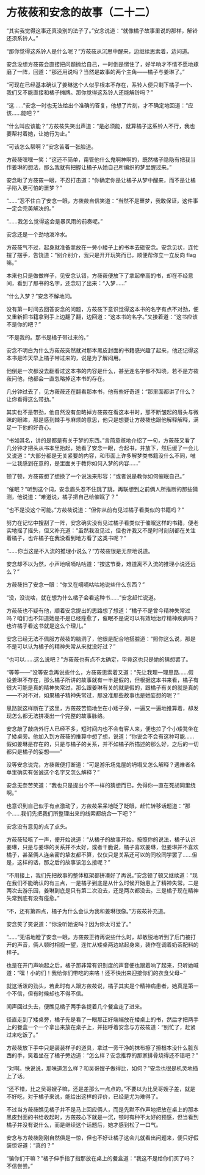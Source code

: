 # 方莜莜和安念的故事（二十二）

“其实我觉得这事还真没别的法子了。”安念说道：“就像橘子故事里说的那样，解铃还须系铃人。”

“那你觉得这系铃人是什么呢？”方莜莜从沉思中醒来，边继续思索着，边问道。

安念没想方莜莜会直接把问题抛给自己，一时倒是愣住了，好半响才不情不愿地琢磨了一阵，回道：“那还用说吗？当然是故事的两个主角——橘子与姜琳了。”

“可现在已经基本确认了姜琳这个人似乎根本不存在，系铃人便只剩下橘子一个、我们又不能直接和橘子摊牌。那你觉得这系铃人还能解铃吗？”

“这……”安念一时也无法给出个准确的答复，他想了片刻，才不确定地回道：“应该……能吧？”

“什么叫应该能？”方莜莜失笑出声道：“是必须能，就算橘子这系铃人不行，我也要帮衬着她，让她行为止。”

“可该怎么帮啊？”安念苦着一张脸道。

方莜莜嘿嘿一笑：“这还不简单，甭管他什么鬼啊神啊的，既然橘子隐隐有把我当作姜琳的想法，那么我就有把握让橘子从她自己所编织的梦里醒过来。”

安念瞅了方莜莜一眼，不忍打击道：“你确定你是让橘子从梦中醒来，而不是让橘子陷入更可怕的噩梦？”

“……”忍不住白了安念一眼，方莜莜自信笑道：“当然不是噩梦，我敢保证，这件事一定会完美解决的。”

“……我怎么觉得这会是暴风雨的前奏呢。”

安念还是一个劲地泼冷水。

方莜莜气不过，起身就准备拿放在一旁小矮子上的书本去砸安念。安念见状，连忙摆了摆手，告饶道：“别介别介，我只是开开玩笑而已，顺便帮你立一立反向 flag 嘛。”

本来也只是做做样子，见安念认错，方莜莜便放下了拿起举高的书，却在不经意间，看到了那书的名字，还念叨了出来：“入梦……”

“什么入梦？”安念不解地问。

没有第一时间去回答安念的问题，方莜莜下意识觉得这本书的名字有点不对劲，便又重新把书籍拿到手上边翻了翻，边回道：“这本书的名字。”又接着道：“这书应该不是你的吧？”

“不是我的。那书是橘子带过来的。”

安念不明白为什么方莜莜突然就对那本黑皮封面的书籍感兴趣了起来，他还记得这本书是昨天早上橘子带过来的，说是为了解闷用。

他倒是一次都没去翻看过这本书的内容是什么，甚至连名字都不知晓，若不是方莜莜问他，他都会一直忽略掉这本书的存在。

几分钟过去了，见方莜莜还在翻看那本书，他有些好奇道：“那里面都讲了什么？让你看得这么带劲。”

其实也不是带劲，他自然没有忽略掉方莜莜在看这本书时，那不断皱起的眉头与微眯的眼眸，那是感到棘手与麻烦的意思，他只是想要让方莜莜也跟他解释解释，满足一下他的好奇心。

“书如其名，讲的是都是有关于梦的东西。”言简意赅地介绍了一句，方莜莜又看了几分钟才把头从书本里抬起，她看了安念一眼，合起书，并放下，然后缓了一会儿又说道：“大部分都是无关紧要的内容，和市面上许多解梦类书籍没什么不同，唯一让我感到在意的，是里面关于教你如何入梦的内容……”

顿了顿，方莜莜想了想换了一个说法来形容：“或者说是教你如何催眠自己。”

“催眠？”听到这个词，安念眉头忍不住跳了跳，再联想到之前俩人所推断的那些猜测，他说道：“难道说，橘子把自己给催眠了？”

“也不是没这个可能。”方莜莜说道：“但你从前有见过橘子看类似的书籍吗？”

努力在记忆中搜刮了一阵，安念确实没有见过橘子看类似于催眠这样的书籍，便老实地摇了摇头，但又补充道：“虽然我没见过，但也许我又不是时时刻刻都在关注着橘子，也许橘子在我没看到地方看了这类书呢？”

“……你当这是不入流的推理小说么？”方莜莜很是无奈地说道。

安念却不以为然，小声地嘀嘀咕咕道：“按这节奏，难道离不入流的推理小说还远么？”

方莜莜扫了安念一眼：“你又在嘀嘀咕咕地说些什么东西？”

“没，没说啥，就在想为什么橘子会看这种书……”安念赶忙说道。

方莜莜也不疑有他，顺着安念提出的思路想了想道：“橘子不是曾今精神失常过吗？咱们也不知道她是不是已经痊愈了，催眠不是说可以有效地治疗精神疾病吗？也许橘子看这书就是这么个理儿。”

安念已经无法不佩服方莜莜的脑洞了，他很是配合地搭腔道：“照你这么说，那是不是可以认为橘子的精神失常从来就没好过？”

“也可以……这么说吧？”方莜莜也有点不太确定，毕竟这也只是她的猜想罢了。

“等等——”没等安念再说些什么，方莜莜思索着又道：“先让我理一理思路……假设姜琳不存在，那么橘子所讲的故事就有一半是假的，但根据这本书来看，橘子有很大可能是真的精神失常过，那么跟姜琳有关的就是假的，跟橘子有关的就是真的——不对不对，如果橘子精神失常过，那没准那些故事也是她妄想的呢？”

思路就这样断在了这里，方莜莜苦恼地坐在小矮子旁，一遍又一遍地推算着，却发现怎么都无法拼凑出一个完整的故事脉络。

安念敲了敲店外行人已经不多，短时间内也不会有客人来，便也拉了个小矮凳坐在了矮桌旁。他加入到方莜莜的推算中想了想，说道：“你说会不会有这种可能……假如姜琳是存在的，只是与橘子的关系，并不如橘子所描述的那么好，之后的一切都只是橘子的妄想——”

没等安念说完，方莜莜便打断道：“可是游乐场鬼屋的坍塌又怎么解释？遇难者名单里确实有张诚这个名字又怎么解释？”

安念无奈苦笑道：“我也只是提出个不一样的猜想而已，免得你一直在死胡同里绕啊。”

也意识到自己似乎有点激动了，方莜莜呆呆地眨了眨眼，赶忙转移话题道：“那个……我们先把我们所整理出来的线索都统合一下吧？”

安念没有意见的点了点头。

方莜莜轻咳了一声，便开始说道：“从橘子的故事开始，按照你的说法，橘子认识姜琳，只是与姜琳的关系并不太好，或者干脆说，橘子喜欢姜琳，但姜琳并不喜欢橘子，甚至俩人连亲密的挚友都不算，仅仅只是关系还可以的同校同学罢了……但是，这样的话，那之后的故事该怎么接呢？”

“不用接上，我们先把故事的整体框架都拼凑好了再说。”安念顿了顿又继续道：“现在我们不能确认的有三点，一是橘子到底是从什么时候开始患上了精神失常。二是两次去游乐园，姜琳到底是只有第二次没去，还是两次都没去。三是橘子现在精神失常到底有没有痊愈。”

“不，还有第四点，橘子为什么会认为我和姜琳很像。”方莜莜补充道。

安念笑了笑说道：“你没听她说吗？因为你太可爱了。”

“……”无语地瞪了安念一眼，方莜莜正待再说些什么时，却敏锐地听到了后门被打开的声音，俩人顿时相视一望，连忙从矮桌两边站起身来，装作在调着奶茶配料的样子。

也是在开门声响起之后，橘子那非常有识别度的声音便也跟着响了起来，只听她喊道：“嘿！小的们！我给你们带吃的来咯！还不快出来迎接你们的衣食父母~”

就这活泼的劲头，若此时有人跟方莜莜说，橘子其实是个精神病患者，她真是第一个不信，但有时候却也不得不信。

闻声回过头去，便瞧见橘子两手各提着几个餐盒走了进来。

径直走到了矮桌旁，橘子先是看了一眼那正好端端放在矮桌上的书，然后才把两手上的餐盒一个一个拿出来放在桌子上，并招呼着安念与方莜莜道：“别忙了，赶紧过来吃饭了。”

方莜莜放下手中只是装装样子的道具，拿过一旁干净的抹布擦了擦根本没什么脏东西的手，笑着坐在了橘子旁边道：“怎么样？安念推荐的那家排骨烧得还不错吧？”

“对啊。快说说，那味道怎么样？和吴哥嫂子做得比，如何？”安念也很是机灵地插上了话。

“还不错，比之吴哥嫂子嘛，还是差那么一点点的。”不要以为比吴哥嫂子差，就是不好吃，对于橘子来说，能给出这样的评价，已经是尤为难得了。

不过当方莜莜瞧见橘子并不是马上回应俩人，而是先默不作声地把放在桌上的那本黑皮封面的书给收起时，方莜莜心下就是一沉，顿时有种不太好的预感，但当看到橘子并没有说什么，而是继续这个话题后，她才感到松了一口气。

安念与方莜莜刚刚自然俱是一惊，但也不好让橘子这会儿就看出问题来，便只好假装惊讶道：“真的？”

“骗你们干嘛？”橘子伸手指了指那放在桌上的餐盒道：“我这不是给你们买了吗？不信尝尝。”
